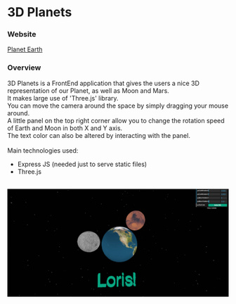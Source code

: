 # 3D Planets


### Website

[Planet Earth](https://planets3d.herokuapp.com/)


### Overview

3D Planets is a FrontEnd application that gives the users a nice 3D representation of our Planet, as well as Moon and Mars.<br/>
It makes large use of 'Three.js' library.</br>
You can move the camera around the space by simply dragging your mouse around.</br>
A little panel on the top right corner allow you to change the rotation speed of Earth and Moon in both X and Y axis.</br>
The text color can also be altered by interacting with the panel.
</br>
</br>
Main technologies used:
*   Express JS (needed just to serve static files)
*   Three.js

<br/>
<img src="./planets.png"/>
